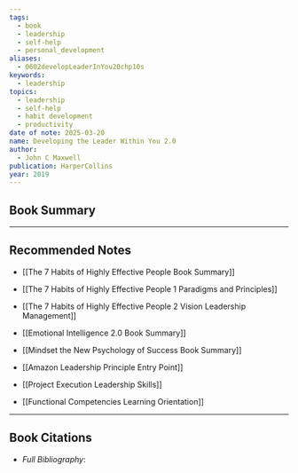```yaml
---
tags:
  - book
  - leadership
  - self-help
  - personal_development
aliases:
  - 0602developLeaderInYou20chp10s
keywords:
  - leadership
topics:
  - leadership
  - self-help
  - habit development
  - productivity
date of note: 2025-03-20
name: Developing the Leader Within You 2.0
author:
  - John C Maxwell
publication: HarperCollins
year: 2019
---
```


## Book Summary










-----------
##  Recommended Notes

- [[The 7 Habits of Highly Effective People Book Summary]]
- [[The 7 Habits of Highly Effective People 1 Paradigms and Principles]]
- [[The 7 Habits of Highly Effective People 2 Vision Leadership Management]]
- [[Emotional Intelligence 2.0 Book Summary]]
- [[Mindset the New Psychology of Success Book Summary]]


- [[Amazon Leadership Principle Entry Point]]
- [[Project Execution Leadership Skills]]
- [[Functional Competencies Learning Orientation]]



----------
## Book Citations

- *Full Bibliography*:


